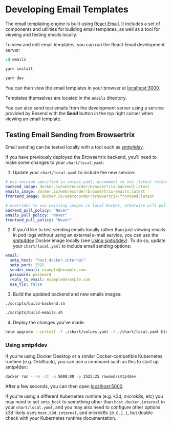 # Developing Email Templates

The email templating engine is built using [React Email](https://react.email/). It includes a set of components and utilities for building email templates, as well as a tool for viewing and testing emails locally.

To view and edit email templates, you can run the React Email development server:

```sh
cd emails
```
```sh
yarn install
```
```sh
yarn dev
```

You can then view the email templates in your browser at [localhost:3000](http://localhost:3000).

Templates themselves are located in the `emails` directory.

You can also send test emails from the development server using a service provided by Resend with the **Send** button in the top right corner when viewing an email template.

## Testing Email Sending from Browsertrix

Email sending can be tested locally with a tool such as [smtp4dev](https://github.com/rnwood/smtp4dev).

If you have previously deployed the Browsertrix backend, you'll need to make some changes to your `chart/local.yaml`:

1. Update your `chart/local.yaml` to include the new service:
  ```yaml hl_lines="3 8"
  # use version specified in values.yaml, uncomment to use :latest release instead
  backend_image: docker.io/webrecorder/browsertrix-backend:latest
  emails_image: docker.io/webrecorder/browsertrix-emails:latest
  frontend_image: docker.io/webrecorder/browsertrix-frontend:latest

  # overrides to use existing images in local Docker, otherwise will pull from repository
  backend_pull_policy: "Never"
  emails_pull_policy: "Never"
  frontend_pull_policy: "Never"
  ```
2. If you'd like to test sending emails locally rather than just viewing emails in pod logs without using an external e-mail service, you can use the [smtp4dev](https://github.com/rnwood/smtp4dev) Docker image locally (see [Using smtp4dev](#using-smtp4dev)). To do so, update your `chart/local.yaml` to include email sending options:
  ```yaml hl_lines="1-7"
  email:
    smtp_host: "host.docker.internal"
    smtp_port: 2525
    sender_email: example@example.com
    password: password
    reply_to_email: example@example.com
    use_tls: false
  ```
3. Build the updated backend and new emails images:
  ```sh
  ./scripts/build-backend.sh
  ```
  ```sh
  ./scripts/build-emails.sh
  ```
4. Deploy the changes you've made:
  ```sh
  helm upgrade --install -f ./chart/values.yaml -f ./chart/local.yaml btrix ./chart/
  ```

### Using smtp4dev

If you're using Docker Desktop or a similar Docker-compatible Kubernetes runtime (e.g. OrbStack), you can use a command such as this to start up smtp4dev:
```sh
docker run --rm -it -p 5000:80 -p 2525:25 rnwood/smtp4dev
```

After a few seconds, you can then open [localhost:5000](http://localhost:5000).

If you're using a different Kubernetes runtime (e.g. k3d, microk8s, etc) you may need to set `smtp_host` to something other than `host.docker.internal` in your `chart/local.yaml`, and you may also need to configure other options. k3d likely uses `host.k3d.internal`, and microk8s `10.0.1.1`, but double check with your Kubernetes runtime documentation.
